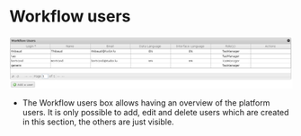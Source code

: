 <!--
created_at: '2012-03-29 16:31:30'
updated_at: '2013-03-13 14:35:53'
authors:
    - 'Jérôme Bogaerts'
contributors:
    - 'Franck Gismondi'
tags:
    - 'Manage Users'
-->

Workflow users
==============

![](../resources/users-workflow.png)

-   The Workflow users box allows having an overview of the platform users. It is only possible to add, edit and delete users which are created in this section, the others are just visible.



